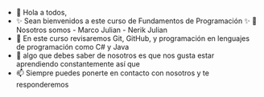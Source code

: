 - 👋 Hola a todos, 
- ✨ Sean bienvenidos a este curso de Fundamentos de Programación ✨
  👀 Nosotros somos
        - Marco Julian
        - Nerik Julian
- 🌱 En este curso revisaremos Git, GitHub, y programación en lenguajes de programación como C# y Java
- 💞️ algo que debes saber de nosotros es que nos gusta estar aprendiendo constantemente así que 
- 📫 Siempre puedes ponerte en contacto con nosotros y te responderemos


<!---
aprendeAProgramar/Programming1 is a ✨ special ✨ repository because its `README.md` (this file) appears on your GitHub profile.
You can click the Preview link to take a look at your changes.
--->

